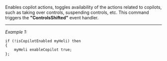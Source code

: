 Enables copilot actions, toggles availability of the actions related to copilots, such as taking over controls, suspending controls, etc. This command triggers the **"ControlsShifted"** event handler.


---
*Example 1:*
```sqf
if (!isCopilotEnabled myHeli) then
{
	myHeli enableCopilot true;
};
```